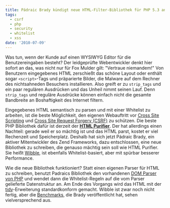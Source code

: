 ```yaml
---
title: Pádraic Brady kündigt neue HTML-Filter-Bibliothek für PHP 5.3 an.
tags:
  - csrf
  - php
  - security
  - whitelist
  - xss
date: '2010-07-09'
---
```

Was tun, wenn der Kunde auf einen WYSIWYG Editor für die Benutzereingaben besteht? Der leidgeprüfte  Webentwickler denkt hier sofort an das, was nicht nur für Fox Mulder gilt: "Vertraue niemandem!" Von Benutzern eingegebenes HTML zerschießt das schöne Layout oder enthält sogar `<script>`-Tags und präparierte Bilder, die Malware auf dem Rechner des nichtsahneden Besuchers installieren. Also greift er zu `strip_tags` und ein paar regulären Ausdrücken und das Unheil nimmt seinen Lauf. Denn `strip_tags` und reguläre Ausdrücke können einfach nicht die gesamte Bandbreite an Boshaftigkeit des Internet filtern.

Eingegebenes HTML semantisch zu parsen und mit einer Whitelist zu arbeiten, ist die beste Möglichkeit, den eigenen Webauftritt vor [Cross Site Scripting](http://de.wikipedia.org/wiki/Cross-Site_Scripting) und [Cross Site Request Forgery (CSRF)](http://de.wikipedia.org/wiki/Cross-Site_Request_Forgery) zu schützen. Die beste PHP Bibliothek dafür ist derzeit der **[HTML Purifier](http://htmlpurifier.org/)**. Der hat allerdings einen Nachteil: gerade weil er so mächtig ist und das HTML parst, kostet er viel Rechenzeit und Speicherplatz. Deshalb hat sich jetzt Pádraic Brady, ein aktiver Mitentwickler des Zend Frameworks,  dazu entschlossen, eine neue Bibliothek zu schreiben, die genauso mächtig sein soll wie HTML Purifier. Sie heißt [Wibble](http://blog.astrumfutura.com/archives/430-html-Sanitisation-Benchmarking-With-Wibble-ZF-Proposal.html), ist ebenfalls Whitelist-basiert, aber mit spürbar besserer Performance.

Wie die neue Bibliothek funktioniert? Statt einen eigenen Parser für HTML zu schreiben, benutzt Padraics Bibliothek  den vorhandenen [DOM Parser von PHP](http://de.php.net/DOM) und wendet dann die Whitelist-Regeln auf die vom Parser gelieferte Datenstruktur an. Am Ende des Vorgangs wird das HTML mit der [tidy](http://de.php.net/tidy)-Erweiterung standardkonform gemacht. Wibble ist zwar noch nicht fertig, aber die [Benchmarks](http://gist.github.com/468426), die Brady veröffentlicht hat, sehen vielversprechend aus.


